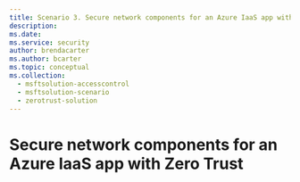 ```yaml
---
title: Scenario 3. Secure network components for an Azure IaaS app with Zero Trust
description:   
ms.date: 
ms.service: security
author: brendacarter
ms.author: bcarter
ms.topic: conceptual
ms.collection: 
  - msftsolution-accesscontrol
  - msftsolution-scenario
  - zerotrust-solution
---
```


# Secure network components for an Azure IaaS app with Zero Trust

